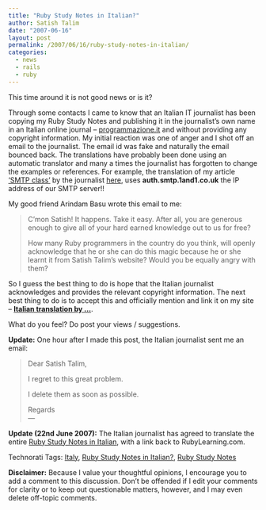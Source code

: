 ```yaml
---
title: "Ruby Study Notes in Italian?"
author: Satish Talim
date: "2007-06-16"
layout: post
permalink: /2007/06/16/ruby-study-notes-in-italian/
categories:
  - news
  - rails
  - ruby
---
```

This time around it is not good news or is it?

Through some contacts I came to know that an Italian IT journalist has
been copying my Ruby Study Notes and publishing it in the journalist’s
own name in an Italian online journal –
[programmazione.it](http://www.programmazione.it/index.php) and without
providing any copyright information. My initial reaction was one of
anger and I shot off an email to the journalist. The email id was fake
and naturally the email bounced back. The translations have probably
been done using an automatic translator and many a times the journalist
has forgotten to change the examples or references. For example, the
translation of my article [‘SMTP
class’](http://sitekreator.com/satishtalim/smtp_class.html) by the
journalist
[here](http://www.programmazione.it/index.php?entity=eitem&idItem=36454),
uses **auth.smtp.1and1.co.uk** the IP address of our SMTP server!!

My good friend Arindam Basu wrote this email to me:

> C’mon Satish! It happens. Take it easy. After all, you are generous
> enough to give all of your hard earned knowledge out to us for free?
>
> How many Ruby programmers in the country do you think, will openly
> acknowledge that he or she can do this magic because he or she learnt
> it from Satish Talim’s website? Would you be equally angry with them?

So I guess the best thing to do is hope that the Italian journalist
acknowledges and provides the relevant copyright information. The next
best thing to do is to accept this and officially mention and link it on
my site – **[Italian translation by
…](http://www.programmazione.it/index.php?entity=eitem&idItem=35735)**.

What do you feel? Do post your views / suggestions.

**Update:** One hour after I made this post, the Italian journalist sent
me an email:

> Dear Satish Talim,
>
> I regret to this great problem.
>
> I delete them as soon as possible.
>
> Regards\
>  —

**Update (22nd June 2007):** The Italian journalist has agreed to
translate the entire [Ruby Study Notes in
Italian](http://www.programmazione.it/index.php?entity=eitem&idItem=35735),
with a link back to RubyLearning.com.

Technorati Tags: [Italy](http://technorati.com/tag/Italy), [Ruby Study
Notes in
Italian?](http://technorati.com/tag/Ruby+Study+Notes+in+Italian%3F),
[Ruby Study Notes](http://technorati.com/tag/Ruby+Study+Notes)

**Disclaimer:** Because I value your thoughtful opinions, I encourage
you to add a comment to this discussion. Don’t be offended if I edit
your comments for clarity or to keep out questionable matters, however,
and I may even delete off-topic comments.
